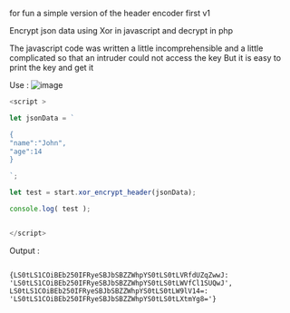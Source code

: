 for fun a simple version of the header encoder
first v1


Encrypt json data using Xor in javascript and decrypt in php

The javascript code was written a little incomprehensible and a little complicated so that an intruder could not access the key
But it is easy to print the key and get it

Use :
![image](https://user-images.githubusercontent.com/42983220/139194518-13fa5c6d-124c-435d-a440-947e6555306f.png)

```javascript
<script >

let jsonData = `

{
"name":"John",
"age":14
}

`;

let test = start.xor_encrypt_header(jsonData);

console.log( test );


</script>


```

Output :

``` 

{LS0tLS1COiBEb250IFRyeSBJbSBZZWhpYS0tLS0tLVRfdUZqZwwJ: 'LS0tLS1COiBEb250IFRyeSBJbSBZZWhpYS0tLS0tLWVfCl1SUQwJ', 
LS0tLS1COiBEb250IFRyeSBJbSBZZWhpYS0tLS0tLW9lV14=: 'LS0tLS1COiBEb250IFRyeSBJbSBZZWhpYS0tLS0tLXtmYg8='}


```
